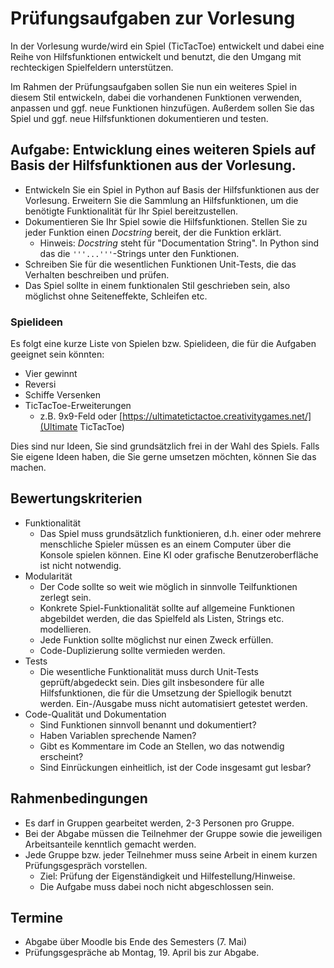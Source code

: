 # Prüfungsaufgaben zur Vorlesung

In der Vorlesung wurde/wird ein Spiel (TicTacToe) entwickelt und dabei eine Reihe von
Hilfsfunktionen entwickelt und benutzt, die den Umgang mit rechteckigen Spielfeldern
unterstützen.

Im Rahmen der Prüfungsaufgaben sollen Sie nun ein weiteres Spiel in diesem Stil
entwickeln, dabei die vorhandenen Funktionen verwenden, anpassen und ggf.
neue Funktionen hinzufügen.
Außerdem sollen Sie das Spiel und ggf. neue Hilfsfunktionen dokumentieren und testen.

## Aufgabe: Entwicklung eines weiteren Spiels auf Basis der Hilfsfunktionen aus der Vorlesung.

- Entwickeln Sie ein Spiel in Python auf Basis der Hilfsfunktionen aus der Vorlesung.
  Erweitern Sie die Sammlung an Hilfsfunktionen, um die benötigte Funktionalität
  für Ihr Spiel bereitzustellen.
- Dokumentieren Sie Ihr Spiel sowie die Hilfsfunktionen.
  Stellen Sie zu jeder Funktion einen *Docstring* bereit, der die Funktion erklärt.
  - Hinweis: *Docstring* steht für "Documentation String".
    In Python sind das die `'''...'''`-Strings unter den Funktionen.
- Schreiben Sie für die wesentlichen Funktionen Unit-Tests,
  die das Verhalten beschreiben und prüfen.
- Das Spiel sollte in einem funktionalen Stil geschrieben sein, also möglichst ohne
  Seiteneffekte, Schleifen etc.

### Spielideen
 
 Es folgt eine kurze Liste von Spielen bzw. Spielideen, die für die Aufgaben geeignet
 sein könnten:

 - Vier gewinnt
 - Reversi
 - Schiffe Versenken
 - TicTacToe-Erweiterungen
   - z.B. 9x9-Feld oder [https://ultimatetictactoe.creativitygames.net/](Ultimate TicTacToe)

Dies sind nur Ideen, Sie sind grundsätzlich frei in der Wahl des Spiels.
Falls Sie eigene Ideen haben, die Sie gerne umsetzen möchten, können Sie das machen.

## Bewertungskriterien

- Funktionalität
  - Das Spiel muss grundsätzlich funktionieren, d.h. einer oder mehrere menschliche
    Spieler müssen es an einem Computer über die Konsole spielen können.
    Eine KI oder grafische Benutzeroberfläche ist nicht notwendig.
- Modularität
  - Der Code sollte so weit wie möglich in sinnvolle Teilfunktionen zerlegt sein.
  - Konkrete Spiel-Funktionalität sollte auf allgemeine Funktionen abgebildet werden,
    die das Spielfeld als Listen, Strings etc. modellieren.
  - Jede Funktion sollte möglichst nur einen Zweck erfüllen.
  - Code-Duplizierung sollte vermieden werden.
- Tests
  - Die wesentliche Funktionalität muss durch Unit-Tests geprüft/abgedeckt sein.
    Dies gilt insbesondere für alle Hilfsfunktionen, die für die Umsetzung der
    Spiellogik benutzt werden.
    Ein-/Ausgabe muss nicht automatisiert getestet werden.
- Code-Qualität und Dokumentation
  - Sind Funktionen sinnvoll benannt und dokumentiert?
  - Haben Variablen sprechende Namen?
  - Gibt es Kommentare im Code an Stellen, wo das notwendig erscheint?
  - Sind Einrückungen einheitlich, ist der Code insgesamt gut lesbar?
    

## Rahmenbedingungen
- Es darf in Gruppen gearbeitet werden, 2-3 Personen pro Gruppe.
- Bei der Abgabe müssen die Teilnehmer der Gruppe sowie die jeweiligen Arbeitsanteile
  kenntlich gemacht werden.
- Jede Gruppe bzw. jeder Teilnehmer muss seine Arbeit in einem kurzen Prüfungsgespräch
  vorstellen.
  - Ziel: Prüfung der Eigenständigkeit und Hilfestellung/Hinweise.
  - Die Aufgabe muss dabei noch nicht abgeschlossen sein.


## Termine
- Abgabe über Moodle bis Ende des Semesters (7. Mai)
- Prüfungsgespräche ab Montag, 19. April bis zur Abgabe.
